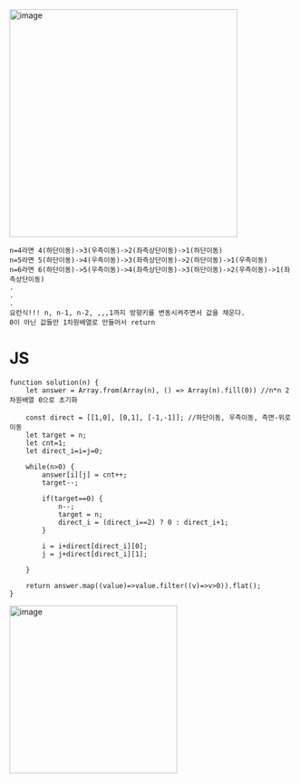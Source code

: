 <img width="402" alt="image" src="https://github.com/boboram/TIL/assets/14108487/848edf3e-4f1f-4669-b285-c89cae321339">

```
n=4라면 4(하단이동)->3(우측이동)->2(좌측상단이동)->1(하단이동)
n=5라면 5(하단이동)->4(우측이동)->3(좌측상단이동)->2(하단이동)->1(우측이동)
n=6라면 6(하단이동)->5(우측이동)->4(좌측상단이동)->3(하단이동)->2(우측이동)->1(좌측상단이동)
.
.
.
요런식!!! n, n-1, n-2, ,,,1까지 방향키를 변동시켜주면서 값을 채운다.
0이 아닌 값들만 1차원배열로 만들어서 return
```
# JS
```
function solution(n) {
    let answer = Array.from(Array(n), () => Array(n).fill(0)) //n*n 2차원배열 0으로 초기화 

    const direct = [[1,0], [0,1], [-1,-1]]; //하단이동, 우측이동, 측면-위로 이동
    let target = n;
    let cnt=1;
    let direct_i=i=j=0;
    
    while(n>0) {
        answer[i][j] = cnt++;
        target--;
        
        if(target==0) {
            n--;
            target = n;
            direct_i = (direct_i==2) ? 0 : direct_i+1;
        }
        
        i = i+direct[direct_i][0];
        j = j+direct[direct_i][1];
        
    }
    
    return answer.map((value)=>value.filter((v)=>v>0)).flat();
}
```

<img width="296" alt="image" src="https://github.com/boboram/TIL/assets/14108487/14b51928-d238-4c26-b8e4-c934d7ef44b5">
